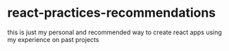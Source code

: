 # react-practices-recommendations
this is just my personal and recommended way to create react apps using my experience on past projects
